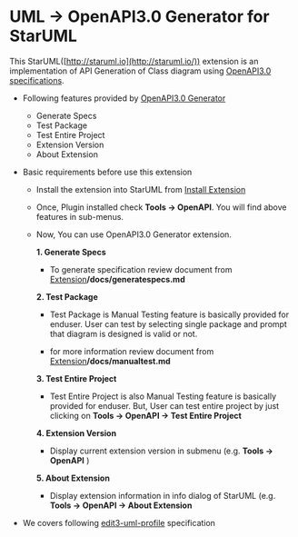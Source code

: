 
# UML -> OpenAPI3.0 Generator for StarUML

 This StarUML([http://staruml.io](http://staruml.io/)) extension is an implementation of API Generation of Class diagram using [OpenAPI3.0 specifications](https://github.com/OAI/OpenAPI-Specification/blob/master/versions/3.0.0.md). 

- Following features provided by [OpenAPI3.0 Generator](https://github.com/gs-gs/staruml-cefact)
		
	- Generate Specs
	- Test Package
	- Test Entire Project
 	- Extension Version
 	- About Extension
	

- Basic requirements before use this extension

	- Install the extension into StarUML from [Install Extension](https://docs.staruml.io/user-guide/managing-extensions#install-extension)
	- Once, Plugin installed check **Tools -> OpenAPI**. You will find above features in sub-menus.
	- Now, You can use OpenAPI3.0 Generator extension.
	 

		**1. Generate Specs**
		
		- To generate specification review document from [Extension](https://github.com/gs-gs/staruml-cefact)**/docs/generatespecs.md** 

		**2. Test Package**		

		- Test Package is Manual Testing feature is basically provided for enduser. User can test by selecting single package and prompt that diagram is designed is valid or not.

		- for more information review document from [Extension](https://github.com/gs-gs/staruml-cefact)**/docs/manualtest.md** 
		
		**3. Test Entire Project**		

		- Test Entire Project is also Manual Testing feature is basically provided for enduser. But, User can test entire project by just clicking on **Tools -> OpenAPI -> Test Entire Project**

		**4. Extension Version**		

		- Display current extension version in submenu (e.g. **Tools -> OpenAPI** )
		
		**5. About Extension**		

		- Display extension information in info dialog of StarUML (e.g. **Tools -> OpenAPI -> About Extension**
		
- We covers following [edit3-uml-profile](https://edi3.org/specs/edi3-uml-profile/master/) specification
